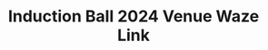 ---
title: Induction Ball 2024 Venue Waze Link
redirect_to: https://waze.com/ul/hwdw562dk4
redirect_from: 
  - /InductionBall24Venue
  - /inductionball24venue
---